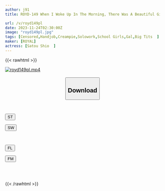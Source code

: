 ```yaml
---
author: j91
title: ROYD-149 When I Woke Up In The Morning, There Was A Beautiful Girl With Big Breasts Next To Me. It All Unfolded Like A Dream, But I Can't Remember It At All... Apparently We Had Sex. Shio Sato

url: /v/royd149pl
date: 2023-11-24T02:30:00Z
image: "royd149pl.jpg"
tags: [Censored,Handjob,Creampie,Solowork,School Girls,Gal,Big Tits	 ]
maker: [ROYAL]
actress: [Satou Shio  ]
---
```



{{< rawhtml >}}

<div class="video" data-videoid="kq1JGbr06BuOky1">
    <a href="javascript:;">
        <img src="/v/royd149pl/royd149pl.jpg" width="WIDTH" height="HEIGHT" alt="royd149pl.mp4" loading="lazy">
    </a>
</div>

<script type="text/javascript" src="https://j91.asia/asset/on-demand-st.js"></script>

<br>
  <link rel="stylesheet" href="https://j91.asia/asset/bs5.css">
  
  <center>
  <button class="btn btn-primary" type="button" data-bs-toggle="collapse" data-bs-target=".multi-collapse" aria-expanded="false" aria-controls="multiCollapseExample1 multiCollapseExample2"><h2>Download</h2></button></center>
</p>
<div class="row">
  <div class="col">
    <div class="collapse multi-collapse" id="multiCollapseExample1">
      <div class="card card-body">
	      	      <br>
<div class="buttons">  
<p><a href="https://streamtape.to/v/kq1JGbr06BuOky1" target="_blank"><button class="btn-hover color-3"><i class="fa fa-download"></i> ST</button></a></p>
<p><a href="https://flaswish.com/jza6933hsz5s" target="_blank"><button class="btn-hover color-2"><i class="fa fa-download"></i> SW</button></a></p></div>
    </div>
  </div>
</div>
  <div class="col">
    <div class="collapse multi-collapse" id="multiCollapseExample2">
      <div class="card card-body">
	      <br>
<div class="buttons">
<p><a href="javascript:;" target="_blank"><button class="btn-hover color-9"><i class="fa fa-download"></i> FL</button></a></p>
<p><a href="javascript:;" target="_blank"><button class="btn-hover color-8"><i class="fa fa-download"></i> FM</button></a></p></div>
<br><br>
      </div>
    </div>
  </div>
</div>

{{< /rawhtml >}}
